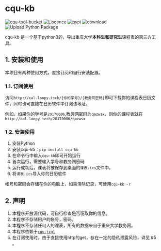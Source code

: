 # cqu-kb

[![cqu-tool-bucket](https://img.shields.io/badge/CQU-%E9%87%8D%E5%BA%86%E5%A4%A7%E5%AD%A6%E5%85%A8%E5%AE%B6%E6%A1%B6%E8%AE%A1%E5%88%92-blue)](https://github.com/topics/cqu-tool-bucket)
![Liscence](https://img.shields.io/github/license/CQU-AI/cqu-kb)
[![pypi](https://img.shields.io/pypi/v/cqu-kb)](https://pypi.org/project/cqu-kb/)
![download](https://pepy.tech/badge/cqu-kb)
![Upload Python Package](https://github.com/CQU-AI/cqu-kb/workflows/Upload%20Python%20Package/badge.svg)

cqu-kb 是一个基于python3的，导出重庆大学**本科生和研究生**课程表的第三方工具。


## 1. 安装和使用

本项目有两种使用方式，直接订阅和自行安装配置。

### 1.1. 订阅使用

访问`http://cal.loopy.tech/{你的学号}/{教务网密码}`即可下载你的课程表日历文件，同时也可直接在日历软件中订阅该地址。

例如，如果你的学号是`20170006`,教务网密码为`qazwsx`，则你的课程表就在`http://cal.loopy.tech/20170006/qazwsx`


### 1.2. 安装使用

1. 安装Python
2. 安装cqu-kb：`pip install cqu-kb`
3. 在命令行中输入`cqu-kb`即可开始运行
4. 首次运行，需要输入学号和教务网密码
5. 运行成功后，课表将被保存到桌面的`课表.ics`文件中。
6. 将`课表.ics`导入你的日历软件

帐号和密码会存储在你的电脑上，如需清除记录，可使用`cqu-kb -r`

## 2. 声明

1. 本程序开放源代码，可自行检查是否窃取你的信息。
2. 本程序不存储用户的帐号，密码。
3. 本程序不存储任何人的课表，所有的数据来自于重庆大学教务网。
4. 本程序依赖于[`cqu-jxgl`](https://github.com/CQU-AI/cqu-jxgl)
5. 在订阅使用时，由于直接使用http的get，存在一定的隐私泄露风险，详见 #5 。